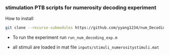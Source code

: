 ### stimulation PTB scripts for numerosity decoding experiment

How to install
```bash
git clone --recurse-submodules https://github.com/yyang1234/num_Decoding_EXP.git
```

- To run the experiment run `run_num_decoding_exp.m`

- all stimuli are loaded in mat file `inputs/stimuli_numerositystimuli.mat`
